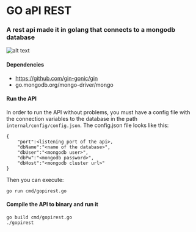 # GO aPI REST
### A rest api made it in golang that connects to a mongodb database

![alt text](https://miro.medium.com/fit/c/262/262/1*yh90bW8jL4f8pOTZTvbzqw.png)


#### Dependencies
  * https://github.com/gin-gonic/gin
  * go.mongodb.org/mongo-driver/mongo

#### Run the API
In order to run the API without problems, you must have a config file with the connection variables to the database in the path `internal/config/config.json`. 
The config.json file looks like this:
```
{
    "port":<listening port of the api>,
    "dbName":"<name of the database>",
    "dbUser":"<mongodb user>",
    "dbPw":"<mongodb password>",
    "dbHost":"<mongodb cluster url>"
}
```


Then you can execute:

```
go run cmd/gopirest.go
```

#### Compile the API to binary and run it
```
go build cmd/gopirest.go
./gopirest
```
